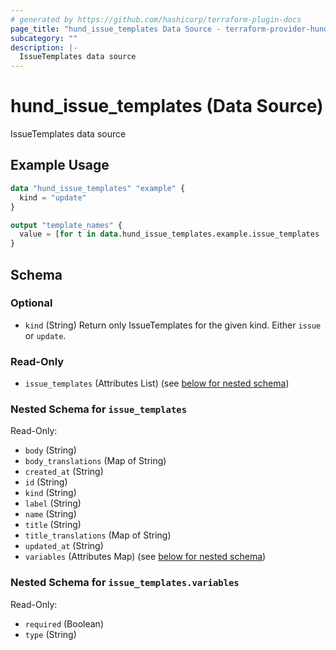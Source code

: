 ```yaml
---
# generated by https://github.com/hashicorp/terraform-plugin-docs
page_title: "hund_issue_templates Data Source - terraform-provider-hund"
subcategory: ""
description: |-
  IssueTemplates data source
---
```


# hund_issue_templates (Data Source)

IssueTemplates data source

## Example Usage

```terraform
data "hund_issue_templates" "example" {
  kind = "update"
}

output "template_names" {
  value = [for t in data.hund_issue_templates.example.issue_templates : t.name]
}
```

<!-- schema generated by tfplugindocs -->
## Schema

### Optional

- `kind` (String) Return only IssueTemplates for the given kind. Either `issue` or `update`.

### Read-Only

- `issue_templates` (Attributes List) (see [below for nested schema](#nestedatt--issue_templates))

<a id="nestedatt--issue_templates"></a>
### Nested Schema for `issue_templates`

Read-Only:

- `body` (String)
- `body_translations` (Map of String)
- `created_at` (String)
- `id` (String)
- `kind` (String)
- `label` (String)
- `name` (String)
- `title` (String)
- `title_translations` (Map of String)
- `updated_at` (String)
- `variables` (Attributes Map) (see [below for nested schema](#nestedatt--issue_templates--variables))

<a id="nestedatt--issue_templates--variables"></a>
### Nested Schema for `issue_templates.variables`

Read-Only:

- `required` (Boolean)
- `type` (String)
